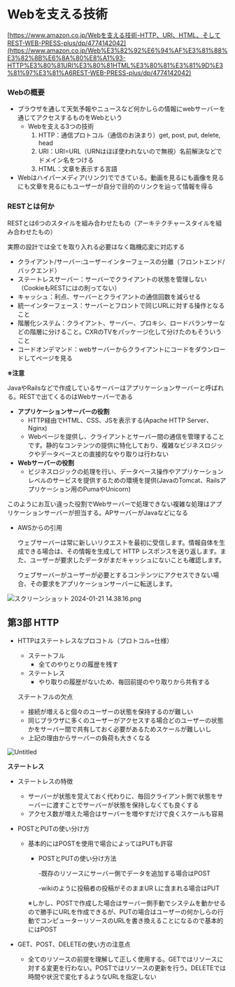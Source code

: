# Webを支える技術

[https://www.amazon.co.jp/Webを支える技術-HTTP、URI、HTML、そしてREST-WEB-PRESS-plus/dp/4774142042](https://www.amazon.co.jp/Web%E3%82%92%E6%94%AF%E3%81%88%E3%82%8B%E6%8A%80%E8%A1%93-HTTP%E3%80%81URI%E3%80%81HTML%E3%80%81%E3%81%9D%E3%81%97%E3%81%A6REST-WEB-PRESS-plus/dp/4774142042)

### Webの概要

- ブラウザを通して天気予報やニュースなど何かしらの情報にwebサーバーを通じてアクセスするものをWebという
    - Webを支える3つの技術
        1. HTTP：通信プロトコル（通信のお決まり）get, post, put, delete, head
        2. URI：URI=URL（URNはほぼ使われないので無視）名前解決などでドメイン名をつける
        3. HTML：文章を表示する言語
- Webはハイパーメディア(リンク)でできている。動画を見るにも画像を見るにも文章を見るにもユーザーが自分で目的のリンクを辿って情報を得る

### RESTとは何か

RESTとは6つのスタイルを組み合わせたもの（アーキテクチャースタイルを組み合わせたもの）

実際の設計では全てを取り入れる必要はなく臨機応変に対応する

- クライアント/サーバー:ユーザーインターフェースの分離（フロントエンド/バックエンド）
- ステートレスサーバー：サーバーでクライアントの状態を管理しない（CookieもRESTにはの則ってない）
- キャッシュ：利点、サーバーとクライアントの通信回数を減らせる
- 統一インターフェース：サーバーとフロントで同じURLに対する操作となること
- 階層化システム：クライアント、サーバー、プロキシ、ロードバランサーなどの階層に分けること。CXRのTVをパッケージ化して分けたのもそういうこと
- コードオンデマンド：webサーバーからクライアントにコードをダウンロードしてページを見る

**※注意**

JavaやRailsなどで作成しているサーバーはアプリケーションサーバーと呼ばれる。RESTで出てくるのはWebサーバーである

- **アプリケーションサーバーの役割**
    - HTTP経由でHTML、CSS、JSを表示する(Apache HTTP Server、Nginx)
    - Webページを提供し、クライアントとサーバー間の通信を管理することです。静的なコンテンツの提供に特化しており、複雑なビジネスロジックやデータベースとの直接的なやり取りは行わない
- **Webサーバーの役割**
    - ビジネスロジックの処理を行い、データベース操作やアプリケーションレベルのサービスを提供するための環境を提供(JavaのTomcat、Railsアプリケーション用のPumaやUnicorn)

このようにお互い違った役割でWebサーバーで処理できない複雑な処理はアプリケーションサーバーが担当する。APサーバーがJavaなどになる

- AWSからの引用
    
    ウェブサーバーは常に新しいリクエストを最初に受信します。情報自体を生成できる場合は、その情報を生成して HTTP レスポンスを送り返します。また、ユーザーが要求したデータがまだキャッシュにないことも確認します。
    
    ウェブサーバーがユーザーが必要とするコンテンツにアクセスできない場合、その要求をアプリケーションサーバーに転送します。
    

![スクリーンショット 2024-01-21 14.38.16.png](https://prod-files-secure.s3.us-west-2.amazonaws.com/65990bf7-7d9a-4919-a9c8-e00d5510d6e8/409ed449-f111-4854-8f17-e42473bdb74b/%E3%82%B9%E3%82%AF%E3%83%AA%E3%83%BC%E3%83%B3%E3%82%B7%E3%83%A7%E3%83%83%E3%83%88_2024-01-21_14.38.16.png)

## 第3部 HTTP

- HTTPはステートレスなプロコトル（プロトコル=仕様）
    - ステートフル
        - 全てのやりとりの履歴を残す
    - ステートレス
        - やり取りの履歴がないため、毎回前提のやり取りから共有する
    
    ステートフルの欠点
    
    - 接続が増えると個々のユーザーの状態を保持するのが難しい
    - 同じブラウザに多くのユーザーがアクセスする場合どのユーザーの状態かをサーバー間で共有しておく必要があるためスケールが難しいし
    - 上記の理由からサーバーの負荷も大きくなる

![Untitled](https://prod-files-secure.s3.us-west-2.amazonaws.com/65990bf7-7d9a-4919-a9c8-e00d5510d6e8/bd4b7e61-99d3-4825-9de8-effd3b5317ef/Untitled.png)

**ステートレス**

- ステートレスの特徴
    - サーバーが状態を覚えておく代わりに、毎回クライアント側で状態をサーバーに渡すことでサーバーが状態を保持しなくても良くする
    - アクセス数が増えた場合はサーバーを増やすだけで良くスケールも容易

- POSTとPUTの使い分け方
    - 基本的にはPOSTを使用で場合によってはPUTも許容
        - POSTとPUTの使い分け方法
            
            -既存のリソースにサーバー側でデータを追加する場合はPOST
            
            -wikiのように投稿者の投稿がそのままUR Lに含まれる場合はPUT
            
        
        ※しかし、POSTで作成した場合はサーバー側手動でシステムを動かせるので勝手にURLを作成できるが、PUTの場合はユーザーの何かしらの行動でコンピューターリソースのURLを書き換えることになるので基本的にはPOST
        
- GET、POST、DELETEの使い方の注意点
    - 全てのリソースの前提を理解して正しく使用する。GETではリソースに対する変更を行わない。POSTではリソースの更新を行う。DELETEでは時間や状況で変化するようなURLを指定しない